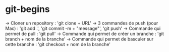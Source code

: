 # git-begins

-> Cloner un repository : 'git clone + URL'
-> 3 commandes de push (pour Mac) : 'git add .', 'git commit -m + "message"', 'git push'
-> Commande qui permet de pull : 'git pull'
-> Commande qui permet de créer un branche : 'git branch + nom de la branche'
-> Commande qui permet de basculer sur cette branche : 'git checkout + nom de la branche'